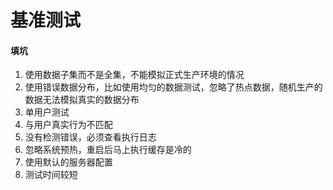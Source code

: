 # 基准测试



#### 填坑

1. 使用数据子集而不是全集，不能模拟正式生产环境的情况
2. 使用错误数据分布，比如使用均匀的数据测试，忽略了热点数据，随机生产的数据无法模拟真实的数据分布
3. 单用户测试
4. 与用户真实行为不匹配
5. 没有检测错误，必须查看执行日志
6. 忽略系统预热，重启后马上执行缓存是冷的
7. 使用默认的服务器配置
8. 测试时间较短